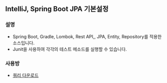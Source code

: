 ## IntelliJ, Spring Boot  JPA 기본설정

### 설명
  - Spring Boot, Gradle, Lombok, Rest API,, JPA, Entity, Repository를 적용한 소스입니다.
  - Junit을 사용하여 각각의 테스트 메소드를 실행할 수 있습니다.

### 사용방
  - [쿼리 다운로드](./query.txt)
